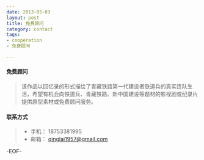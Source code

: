 ```yaml
---
date: 2013-05-03
layout: post
title: 免费顾问
category: contact
tags:
- cooperation
- 免费顾问

---
```


#### <i class="icon-file"></i> 免费顾问
>该作品以回忆录的形式描绘了青藏铁路第一代建设者铁道兵的真实连队生活，希望有机会向铁道兵、青藏铁路、新中国建设等题材的影视剧或纪录片提供原型素材或免费顾问服务。

#### <i class="icon-file"></i> 联系方式
> - 手机： 18753381995
> - 邮箱： qinglai1957@gmail.com

-EOF-
